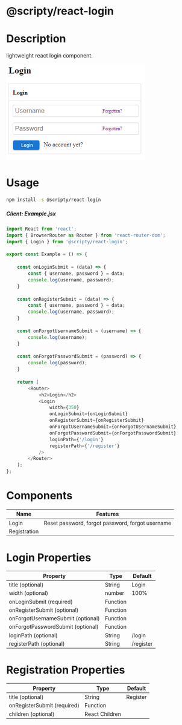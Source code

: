 # @scripty/react-login

# Description

lightweight react login component.

![alt text](./login.png "@scripty/react-login")

# Usage
```bash
npm install -s @scripty/react-login
```

##### Client: Example.jsx

```javascript
import React from 'react';
import { BrowserRouter as Router } from 'react-router-dom';
import { Login } from '@scripty/react-login';

export const Example = () => {

    const onLoginSubmit = (data) => {
        const { username, password } = data;
        console.log(username, password);
    }

    const onRegisterSubmit = (data) => {
        const { username, password } = data;
        console.log(username, password);
    }

    const onForgotUsernameSubmit = (username) => {
        console.log(username);
    }

    const onForgotPasswordSubmit = (password) => {
        console.log(password);
    }

    return (
        <Router>
            <h2>Login</h2>
            <Login
                width={350}
                onLoginSubmit={onLoginSubmit}
                onRegisterSubmit={onRegisterSubmit}
                onForgotUsernameSubmit={onForgotUsernameSubmit}
                onForgotPasswordSubmit={onForgotPasswordSubmit}
                loginPath={'/login'}
                registerPath={'/register'}
            />
        </Router>
    );
};

```
# Components

Name              | Features                                                      |
----------------- |-------------------------------------------------------------- |
Login             | Reset password, forgot password, forgot username              |
Registration      |                                                               |

# Login Properties

Property                           | Type        |  Default  |
-----------------------------------|------------ |-----------
title (optional)                   | String      | Login
width (optional)                   | number      | 100%
onLoginSubmit (required)           | Function    |
onRegisterSubmit (optional)        | Function    |
onForgotUsernameSubmit (optional)  | Function    |
onForgotPasswordSubmit (optional)  | Function    |
loginPath (optional)               | String      | /login
registerPath (optional)            | String      | /register

# Registration Properties

Property                     | Type           |  Default  |
---------------------------- |--------------- |-----------
title (optional)             | String         | Register
onRegisterSubmit (required)  | Function       |
children (optional)          | React Children |
